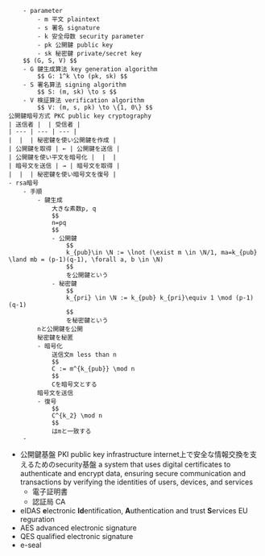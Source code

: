         - parameter
            - m 平文 plaintext
            - s 署名 signature
            - k 安全母数 security parameter
            - pk 公開鍵 public key
            - sk 秘密鍵 private/secret key
        $$ (G, S, V) $$
        - G 鍵生成算法 key generation algorithm
            $$ G: 1^k \to (pk, sk) $$
        - S 署名算法 signing algorithm
            $$ S: (m, sk) \to s $$
        - V 検証算法 verification algorithm
            $$ V: (m, s, pk) \to \{1, 0\} $$
    公開鍵暗号方式 PKC public key cryptography
    | 送信者 |  | 受信者 |
    | --- | --- | --- |
    |  |  | 秘密鍵を使い公開鍵を作成 |
    | 公開鍵を取得 | ← | 公開鍵を送信 |
    | 公開鍵を使い平文を暗号化 |  |  |
    | 暗号文を送信 | → | 暗号文を取得 |
    |  |  | 秘密鍵を使い暗号文を復号 |
    - rsa暗号
        - 手順
            - 鍵生成
                大きな素数p, q
                $$
                n=pq
                $$
                - 公開鍵
                    $$
                    k_{pub}\in \N := \lnot (\exist m \in \N/1, ma=k_{pub} \land mb = (p-1)(q-1), \forall a, b \in \N)
                    $$
                    を公開鍵という
                - 秘密鍵
                    $$
                    k_{pri} \in \N := k_{pub} k_{pri}\equiv 1 \mod (p-1)(q-1)
                    $$
                    を秘密鍵という
            nと公開鍵を公開
            秘密鍵を秘匿
            - 暗号化
                送信文m less than n
                $$
                C := m^{k_{pub}} \mod n
                $$
                Cを暗号文とする
            暗号文を送信
            - 復号
                $$
                C^{k_2} \mod n
                $$
                はmと一致する
        - 
- 公開鍵基盤 PKI public key infrastructure
    internet上で安全な情報交換を支えるためのsecurity基盤
    a system that uses digital certificates to authenticate and encrypt data, ensuring secure communication and transactions by verifying the identities of users, devices, and services
    - 電子証明書
    - 認証局 CA
- eIDAS **e**lectronic **Id**entification, **A**uthentication and trust **S**ervices
    EU reguration
- AES advanced electronic signature
- QES qualified electronic signature
- e-seal